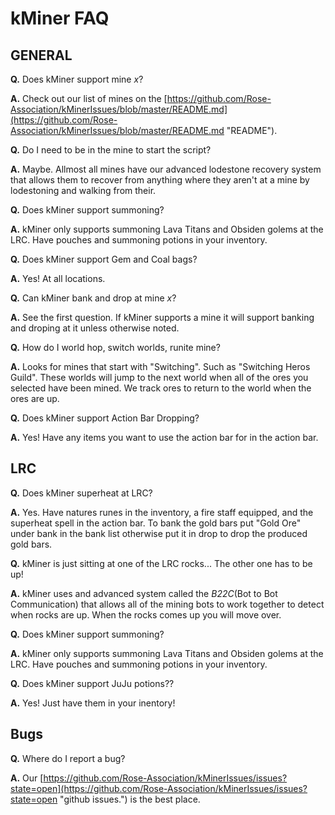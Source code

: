 # kMiner FAQ #

## GENERAL ##

**Q.** Does kMiner support mine *x*?

**A.** Check out our list of mines on the [https://github.com/Rose-Association/kMinerIssues/blob/master/README.md](https://github.com/Rose-Association/kMinerIssues/blob/master/README.md "README").


**Q.** Do I need to be in the mine to start the script?

**A.** Maybe. Allmost all mines have our advanced lodestone recovery system that allows them to recover from anything where they aren't at a mine by lodestoning and walking from their.

**Q.** Does kMiner support summoning?

**A.** kMiner only supports summoning Lava Titans and Obsiden golems at the LRC. Have pouches and summoning potions in your inventory.

**Q.** Does kMiner support Gem and Coal bags?

**A.** Yes! At all locations.

**Q.** Can kMiner bank and drop at mine *x*?

**A.** See the first question. If kMiner supports a mine it will support banking and droping at it unless otherwise noted.

**Q.** How do I world hop, switch worlds, runite mine?

**A.** Looks for mines that start with "Switching". Such as "Switching Heros Guild". These worlds will jump to the next world when all of the ores you selected have been mined. We track ores to return to the world when the ores are up.

**Q.** Does kMiner support Action Bar Dropping?

**A.** Yes! Have any items you want to use the action bar for in the action bar.

## LRC ##


**Q.** Does kMiner superheat at LRC?

**A.** Yes. Have natures runes in the inventory, a fire staff equipped, and the superheat spell in the action bar. To bank the gold bars put "Gold Ore" under bank in the bank list otherwise put it in drop to drop the produced gold bars.

**Q.** kMiner is just sitting at one of the LRC rocks... The other one has to be up!

**A.** kMiner uses and advanced system called the *B22C*(Bot to Bot Communication) that allows all of the mining bots to work together to detect when rocks are up. When the rocks comes up you will move over.

**Q.** Does kMiner support summoning?

**A.** kMiner only supports summoning Lava Titans and Obsiden golems at the LRC. Have pouches and summoning potions in your inventory.

**Q.** Does kMiner support JuJu potions??

**A.** Yes! Just have them in your inentory!



## Bugs ##

**Q.** Where do I report a bug?

**A.** Our [https://github.com/Rose-Association/kMinerIssues/issues?state=open](https://github.com/Rose-Association/kMinerIssues/issues?state=open "github issues.") is the best place.

